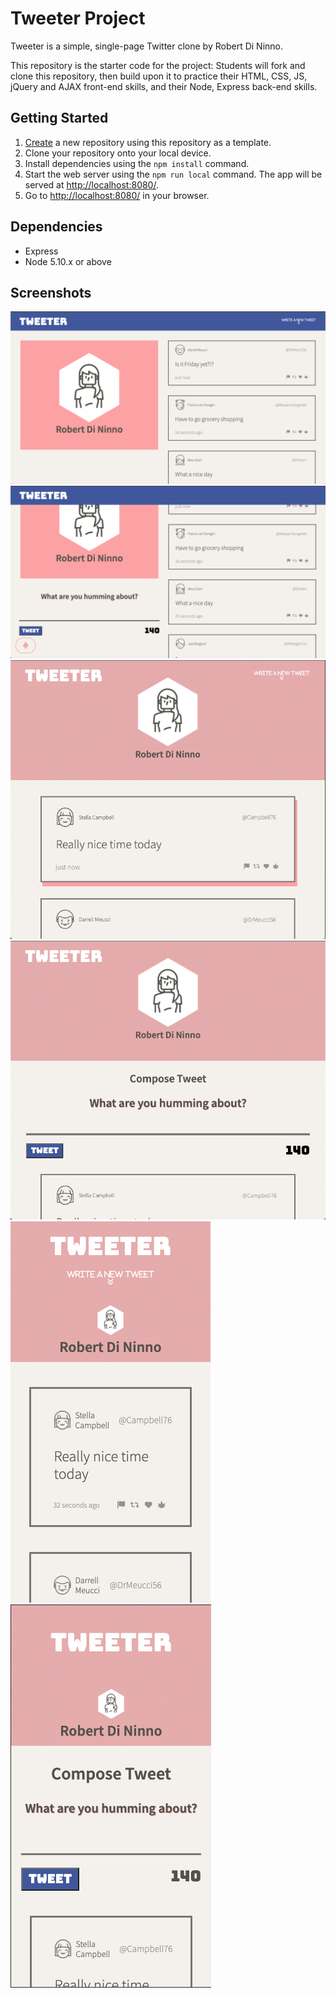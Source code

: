 # Tweeter Project

Tweeter is a simple, single-page Twitter clone by Robert Di Ninno.

This repository is the starter code for the project: Students will fork and clone this repository, then build upon it to practice their HTML, CSS, JS, jQuery and AJAX front-end skills, and their Node, Express back-end skills.

## Getting Started

1. [Create](https://docs.github.com/en/repositories/creating-and-managing-repositories/creating-a-repository-from-a-template) a new repository using this repository as a template.
2. Clone your repository onto your local device.
3. Install dependencies using the `npm install` command.
3. Start the web server using the `npm run local` command. The app will be served at <http://localhost:8080/>.
4. Go to <http://localhost:8080/> in your browser.

## Dependencies

- Express
- Node 5.10.x or above

## Screenshots

!["Desktop view"](https://github.com/rdininno/tweeter/blob/master/docs/desktop.png?raw=true)
!["Desktop new tweet"](https://github.com/rdininno/tweeter/blob/master/docs/desktop-new-tweet-box.png?raw=true)
!["Tablet view"](https://github.com/rdininno/tweeter/blob/master/docs/tablet.png?raw=true)
!["Tablet new tweet"](https://github.com/rdininno/tweeter/blob/master/docs/tablet-new-tweet-box.png?raw=true)
!["Mobile view"](https://github.com/rdininno/tweeter/blob/master/docs/mobile.png?raw=true)
!["Mobile view new tweet"](https://github.com/rdininno/tweeter/blob/master/docs/mobile-new-tweet-box.png?raw=true)